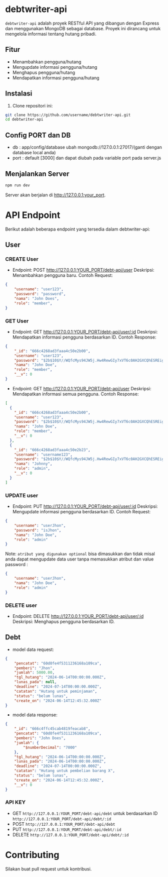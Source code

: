 # debtwriter-api

`debtwriter-api` adalah proyek RESTful API yang dibangun dengan Express dan menggunakan MongoDB sebagai database. Proyek ini dirancang untuk mengelola informasi tentang hutang pribadi.

## Fitur

- Menambahkan pengguna/hutang
- Mengupdate informasi pengguna/hutang
- Menghapus pengguna/hutang
- Mendapatkan informasi pengguna/hutang

## Instalasi

1. Clone repositori ini:

```bash
git clone https://github.com/username/debtwriter-api.git
cd debtwriter-api
```
## Config PORT dan DB
- db : app/config/database ubah mongodb://127.0.0.1:27017/(ganti dengan database local anda)
- port : default [3000] dan dapat diubah pada variable port pada server.js

## Menjalankan Server

```bash
npm run dev
```
Server akan berjalan di http://127.0.0.1:your_port.

# API Endpoint
Berikut adalah beberapa endpoint yang tersedia dalam debtwriter-api:

## User
### CREATE User
- Endpoint: POST http://127.0.0.1:YOUR_PORT/debt-api/user
Deskripsi: Menambahkan pengguna baru.
Contoh Request:
```json
{
    "username": "user123",
    "password": "password",
    "nama": "John Does",
    "role": "member",
}
```
### GET User
- Endpoint: GET http://127.0.0.1:YOUR_PORT/debt-api/user/:id
Deskripsi: Mendapatkan informasi pengguna berdasarkan ID.
Contoh Response:
```json
{
    "_id": "666c4268ad3faaa4c50e2b00",
    "username": "user123",
    "password": "$2b$10$Y//WQfcMys94JW5j.Hw4RewGIy7xVT6c0AH2GXCQhESREigBPUFfC",
    "nama": "John Doe",
    "role": "member",
    "__v": 0
}
```
- Endpoint: GET http://127.0.0.1:YOUR_PORT/debt-api/user
Deskripsi: Mendapatkan informasi semua pengguna.
Contoh Response:
```json
[
  {
    "_id": "666c4268ad3faaa4c50e2b00",
    "username": "user123",
    "password": "$2b$10$Y//WQfcMys94JW5j.Hw4RewGIy7xVT6c0AH2GXCQhESREigBPUFfC",
    "nama": "John Doe",
    "role": "member",
    "__v": 0
  },
  {
    "_id": "666c4268ad3faaa4c50e2b23",
    "username": "username123",
    "password": "$2b$10$Y//WQfcMys94JW5j.Hw4RewGIy7xVT6c0AH2GXCQhESREigBPUFfC",
    "nama": "Johnny",
    "role": "admin",
    "__v": 0
  }
]
```

### UPDATE user
- Endpoint: PUT http://127.0.0.1:YOUR_PORT/debt-api/user/:id
Deskripsi: Mengupdate informasi pengguna berdasarkan ID.
Contoh Request:
```json
{
    "username": "userJhon",
    "password": "isJhon",
    "nama": "John Doe",
    "role": "admin"
}
```
Note: `atribut yang digunakan optional` bisa dimasukkan dan tidak misal anda dapat mengupdate data user tanpa memasukkan atribut dan value password :
```json
{
    "username": "userJhon",
    "nama": "John Doe",
    "role": "admin"
}
```

### DELETE user
- Endpoint: DELETE http://127.0.0.1:YOUR_PORT/debt-api/user/:id
Deskripsi: Menghapus pengguna berdasarkan ID.

## Debt
- model data request:
```json
{
    "pencatat": "60d0fe4f5311236168a109ca",
    "pemberi": "Jhon",
    "jumlah": 5000.00,
    "tgl_hutang": "2024-06-14T00:00:00.000Z",
    "lunas_pada": null,
    "deadline": "2024-07-14T00:00:00.000Z",
    "catatan": "Hutang untuk peminjaman",
    "status": "belum lunas",
    "create_on": "2024-06-14T12:45:32.000Z"
}
```
- model data response:
```json
{
    "_id": "666c4ffc45cab4819feacab8",
    "pencatat": "60d0fe4f5311236168a109ca",
    "pemberi": "John Does",
    "jumlah": {
        "$numberDecimal": "7000"
    },
    "tgl_hutang": "2024-06-14T00:00:00.000Z",
    "lunas_pada": "2024-06-14T00:00:00.000Z",
    "deadline": "2024-07-14T00:00:00.000Z",
    "catatan": "Hutang untuk pembelian barang X",
    "status": "belum lunas",
    "create_on": "2024-06-14T12:45:32.000Z",
    "__v": 0
}
```

### API KEY
- GET `http://127.0.0.1:YOUR_PORT/debt-api/debt` untuk berdasarkan ID `http://127.0.0.1:YOUR_PORT/debt-api/debt/:id`
- POST `http://127.0.0.1:YOUR_PORT/debt-api/debt`
- PUT `http://127.0.0.1:YOUR_PORT/debt-api/debt/:id`
- DELETE `http://127.0.0.1:YOUR_PORT/debt-api/debt/:id`

# Contributing
Silakan buat pull request untuk kontribusi.
